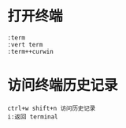 # 打开终端

```
:term
:vert term
:term++curwin
```

# 访问终端历史记录

```
ctrl+w shift+n 访问历史记录
i:返回 terminal
```
